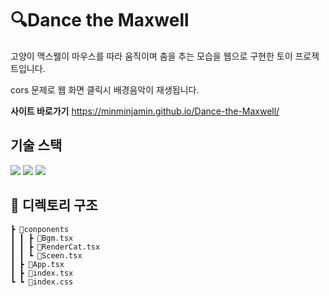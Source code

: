 # 🔍Dance the Maxwell

고양이 맥스웰이 마우스를 따라 움직이며 춤을 추는 모습을 웹으로 구현한 토이 프로젝트입니다.

cors 문제로 웹 화면 클릭시 배경음악이 재생됩니다.

**사이트 바로가기**
https://minminjamin.github.io/Dance-the-Maxwell/

## 기술 스택

<div>
  <img src="https://img.shields.io/badge/React-61DAFB?style=for-the-badge&logo=React&logoColor=white">
  <img src="https://img.shields.io/badge/TypeScript-3178C6?style=for-the-badge&logo=TypeScript&logoColor=white">
  <img src="https://img.shields.io/badge/Three.js-000000?style=for-the-badge&logo=Three.js&logoColor=white">
</div>

## 📂 디렉토리 구조

```📦src
┣ 📂conponents
┃ ┃ ┣ 📜Bgm.tsx
┃ ┃ ┣ 📜RenderCat.tsx
┃ ┃ ┗ 📜Sceen.tsx
┃ ┣ 📜App.tsx
┃ ┣ 📜index.tsx
┗ ┗ 📜index.css
```
